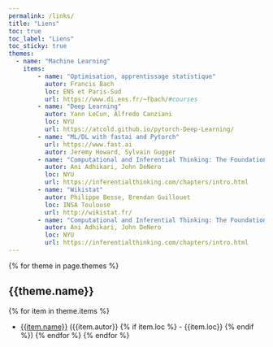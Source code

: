 ```yaml
---
permalink: /links/
title: "Liens"
toc: true
toc_label: "Liens"
toc_sticky: true
themes:
  - name: "Machine Learning"
    items:
        - name: "Optimisation, apprentissage statistique"
          autor: Francis Bach
          loc: ENS et Paris-Sud
          url: https://www.di.ens.fr/~fbach/#courses
        - name: "Deep Learning"
          autor: Yann LeCun, Alfredo Canziani
          loc: NYU
          url: https://atcold.github.io/pytorch-Deep-Learning/
        - name: "ML/DL with fastai and Pytorch"
          url: https://www.fast.ai
          autor: Jeremy Howard, Sylvain Gugger
        - name: "Computational and Inferential Thinking: The Foundations of Data Science"
          autor: Ani Adhikari, John DeNero
          loc: NYU
          url: https://inferentialthinking.com/chapters/intro.html
        - name: "Wikistat"
          autor: Philippe Besse, Brendan Guillouet
          loc: INSA Toulouse
          url: http://wikistat.fr/
        - name: "Computational and Inferential Thinking: The Foundations of Data Science"
          autor: Ani Adhikari, John DeNero
          loc: NYU
          url: https://inferentialthinking.com/chapters/intro.html
---
```


{% for theme in page.themes %}
## {{theme.name}}
{% for item in theme.items %}
- [{{item.name}}]({{item.url}}) ({{item.autor}} {% if item.loc %} - {{item.loc}} {% endif %})
{% endfor %}
{% endfor %}
